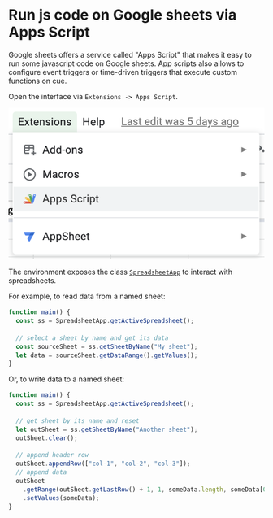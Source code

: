 # Run js code on Google sheets via Apps Script

Google sheets offers a service called "Apps Script" that makes it easy to run some javascript code on Google sheets. App scripts also allows to configure event triggers or time-driven triggers that execute custom functions on cue.

Open the interface via `Extensions -> Apps Script`.

![Screenshot of "Apps Script" as menu item](google-sheets-app-scripts.png)

The environment exposes the class [`SpreadsheetApp`](https://developers.google.com/apps-script/reference/spreadsheet/spreadsheet-app) to interact with spreadsheets.

For example, to read data from a named sheet:

```js
function main() {
  const ss = SpreadsheetApp.getActiveSpreadsheet();

  // select a sheet by name and get its data
  const sourceSheet = ss.getSheetByName("My sheet");
  let data = sourceSheet.getDataRange().getValues();
}
```

Or, to write data to a named sheet:

```js
function main() {
  const ss = SpreadsheetApp.getActiveSpreadsheet();

  // get sheet by its name and reset
  let outSheet = ss.getSheetByName("Another sheet");
  outSheet.clear();

  // append header row
  outSheet.appendRow(["col-1", "col-2", "col-3"]);
  // append data
  outSheet
    .getRange(outSheet.getLastRow() + 1, 1, someData.length, someData[0].length)
    .setValues(someData);
}
```
